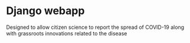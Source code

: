 # Django webapp 
Designed to allow citizen science to report the spread of COVID-19 along with grassroots innovations related to the disease
